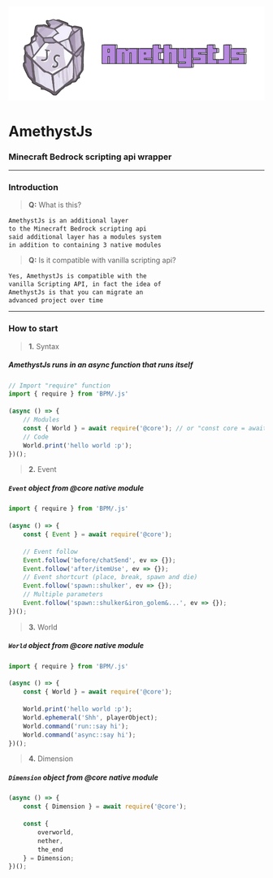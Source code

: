 ![AmethystJs](assets/banner.png)

# AmethystJs
### Minecraft Bedrock scripting api wrapper 
---

### Introduction

> **Q:** What is this?
```
AmethystJs is an additional layer
to the Minecraft Bedrock scripting api
said additional layer has a modules system
in addition to containing 3 native modules
```

> **Q:** Is it compatible with vanilla scripting api?
```
Yes, AmethystJs is compatible with the
vanilla Scripting API, in fact the idea of
AmethystJs is that you can migrate an
advanced project over time
```
---

### How to start 

> **1.** Syntax
##### AmethystJs runs in an async function that runs itself
```js
// Import "require" function
import { require } from 'BPM/.js'

(async () => {
    // Modules
    const { World } = await require('@core'); // or "const core = await require('@core');"
    // Code
    World.print('hello world :p');
})();
```

> **2.** Event 
##### `Event` object from @core native module
```js
import { require } from 'BPM/.js'

(async () => {
    const { Event } = await require('@core');

    // Event follow
    Event.follow('before/chatSend', ev => {});
    Event.follow('after/itemUse', ev => {});
    // Event shortcurt (place, break, spawn and die)
    Event.follow('spawn::shulker', ev => {});
    // Multiple parameters
    Event.follow('spawn::shulker&iron_golem&...', ev => {});
})();
```
> **3.** World
##### `World` object from @core native module
```js
import { require } from 'BPM/.js'

(async () => {
    const { World } = await require('@core'); 

    World.print('hello world :p');
    World.ephemeral('Shh', playerObject);
    World.command('run::say hi');
    World.command('async::say hi');
})();

```
> **4.** Dimension
##### `Dimension` object from @core native module
```js
(async () => {
    const { Dimension } = await require('@core'); 

    const {
        overworld,
        nether,
        the_end
    } = Dimension;
})();
```
